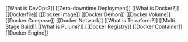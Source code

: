 [[What is DevOps?]]
[[Zero-downtime Deployment]]
[[What is Docker?]]
[[Dockerfile]]
[[Docker Image]]
[[Docker Demon]]
[[Docker Volume]]
[[Docker Compose]]
[[Docker Network]]
[[What is Terraform?]]
[[Multi Stage Build]]
[[What is Pulumi?]]
[[Docker Registry]]
[[Docker Container]]
[[Docker Engine]]